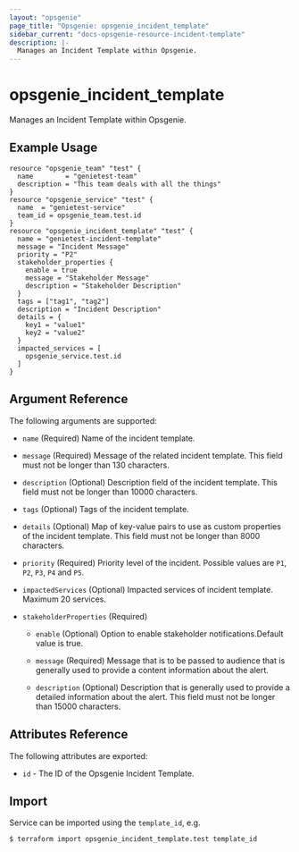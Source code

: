 ```yaml
---
layout: "opsgenie"
page_title: "Opsgenie: opsgenie_incident_template"
sidebar_current: "docs-opsgenie-resource-incident-template"
description: |-
  Manages an Incident Template within Opsgenie.
---
```


# opsgenie\_incident_template

Manages an Incident Template within Opsgenie.

## Example Usage

```hcl
resource "opsgenie_team" "test" {
  name        = "genietest-team"
  description = "This team deals with all the things"
}
resource "opsgenie_service" "test" {
  name  = "genietest-service"
  team_id = opsgenie_team.test.id
}
resource "opsgenie_incident_template" "test" {
  name = "genietest-incident-template"
  message = "Incident Message"
  priority = "P2"
  stakeholder_properties {
    enable = true
    message = "Stakeholder Message"
    description = "Stakeholder Description"
  }
  tags = ["tag1", "tag2"]
  description = "Incident Description"
  details = {
    key1 = "value1"
    key2 = "value2"
  }
  impacted_services = [
    opsgenie_service.test.id
  ]
}
```

## Argument Reference

The following arguments are supported:

* `name` (Required) Name of the incident template.

* `message` (Required) Message of the related incident template. This field must not be longer than 130 characters.

* `description` (Optional) Description field of the incident template. This field must not be longer than 10000 characters.

* `tags` (Optional) Tags of the incident template.

* `details` (Optional) Map of key-value pairs to use as custom properties of the incident template. This field must not be longer than 8000 characters.

* `priority` (Required) Priority level of the incident. Possible values are `P1`, `P2`, `P3`, `P4` and `P5`.

* `impactedServices` (Optional) Impacted services of incident template. Maximum 20 services.

* `stakeholderProperties` (Required)

   * `enable` (Optional) Option to enable stakeholder notifications.Default value is true.

   * `message` (Required) Message that is to be passed to audience that is generally used to provide a content information about the alert.

   * `description` (Optional) Description that is generally used to provide a detailed information about the alert. This field must not be longer than 15000 characters.


## Attributes Reference

The following attributes are exported:

* `id` - The ID of the Opsgenie Incident Template.

## Import

Service can be imported using the `template_id`, e.g.

`$ terraform import opsgenie_incident_template.test template_id`
